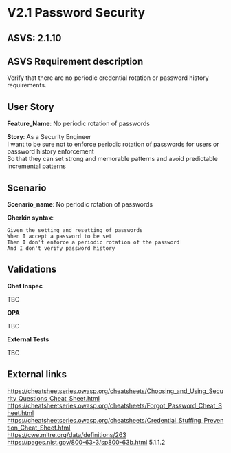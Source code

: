 # V2.1 Password Security

## ASVS: 2.1.10

## ASVS Requirement description

Verify that there are no periodic credential rotation or password
history requirements.

## User Story

**Feature_Name**: No periodic rotation of passwords

**Story**:
As a Security Engineer\
I want to be sure not to enforce periodic rotation of passwords 
for users or password history enforcement\
So that they can set strong and memorable patterns and avoid
predictable incremental patterns

## Scenario

**Scenario_name**: No periodic rotation of passwords

**Gherkin syntax**:

```gherkin
Given the setting and resetting of passwords
When I accept a password to be set
Then I don't enforce a periodic rotation of the password
And I don't verify password history
```

## Validations

**Chef Inspec**

TBC

**OPA**

TBC

**External Tests**

TBC

## External links

<https://cheatsheetseries.owasp.org/cheatsheets/Choosing_and_Using_Security_Questions_Cheat_Sheet.html> \
<https://cheatsheetseries.owasp.org/cheatsheets/Forgot_Password_Cheat_Sheet.html> \
<https://cheatsheetseries.owasp.org/cheatsheets/Credential_Stuffing_Prevention_Cheat_Sheet.html> \
<https://cwe.mitre.org/data/definitions/263> \
<https://pages.nist.gov/800-63-3/sp800-63b.html> 5.1.1.2
